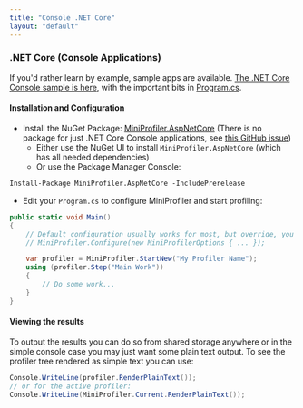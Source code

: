 ```yaml
---
title: "Console .NET Core"
layout: "default"
---
```

### .NET Core (Console Applications)
If you'd rather learn by example, sample apps are available. [The .NET Core Console sample is here](https://github.com/MiniProfiler/dotnet/tree/main/samples/Samples.ConsoleCore), with the important bits in [Program.cs](https://github.com/MiniProfiler/dotnet/blob/main/samples/Samples.ConsoleCore/Program.cs).

#### Installation and Configuration

* Install the NuGet Package: [MiniProfiler.AspNetCore](https://www.nuget.org/packages/MiniProfiler.AspNetCore/) (There is no package for just .NET Core Console applications, see [this GitHub issue](https://github.com/MiniProfiler/dotnet/issues/363))
   * Either use the NuGet UI to install `MiniProfiler.AspNetCore` (which has all needed dependencies)
   * Or use the Package Manager Console:

```ps
Install-Package MiniProfiler.AspNetCore -IncludePrerelease
```

* Edit your `Program.cs` to configure MiniProfiler and start profiling:

```c#
public static void Main()
{
    // Default configuration usually works for most, but override, you can call:
    // MiniProfiler.Configure(new MiniProfilerOptions { ... });

    var profiler = MiniProfiler.StartNew("My Profiler Name");
    using (profiler.Step("Main Work"))
    {
        // Do some work...
    }
}
```

#### Viewing the results

To output the results you can do so from shared storage anywhere or in the simple console case you may just want some plain text output. To see the profiler tree rendered as simple text you can use:
```c#
Console.WriteLine(profiler.RenderPlainText());
// or for the active profiler:
Console.WriteLine(MiniProfiler.Current.RenderPlainText());
```
